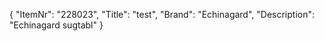 {
  "ItemNr": "228023",
  "Title": "test",
  "Brand": "Echinagard",
  "Description": "Echinagard sugtabl"
}